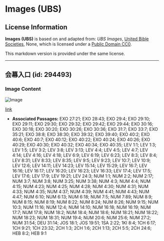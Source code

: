 # Images (UBS)

## License Information

**Images (UBS)** is based on and adapted from: _UBS Images_, [United Bible Societies](https://unitedbiblesocieties.org/), None, which is licensed under a [Public Domain CC0](https://creativecommons.org/public-domain/cc0/).

This markdown version is provided under the same license.



--------------------------------

## 会幕入口 (id: 294493)

### Image Content

![Image](https://cdn.aquifer.bible/aquifer-content/resources/Media/WEB-0428_tabernacle_entrance.jpg)

[link](https://cdn.aquifer.bible/aquifer-content/resources/Media/WEB-0428_tabernacle_entrance.jpg)

* **Associated Passages:** EXO 27:21; EXO 28:43; EXO 29:4; EXO 29:10; EXO 29:11; EXO 29:30; EXO 29:32; EXO 29:42; EXO 29:44; EXO 30:16; EXO 30:18; EXO 30:20; EXO 30:26; EXO 30:36; EXO 31:7; EXO 33:7; EXO 35:21; EXO 38:8; EXO 38:30; EXO 39:32; EXO 39:40; EXO 40:2; EXO 40:6; EXO 40:7; EXO 40:12; EXO 40:22; EXO 40:24; EXO 40:26; EXO 40:29; EXO 40:30; EXO 40:32; EXO 40:34; EXO 40:35; LEV 1:1; LEV 1:3; LEV 1:5; LEV 3:2; LEV 3:8; LEV 3:13; LEV 4:4; LEV 4:5; LEV 4:7; LEV 4:14; LEV 4:16; LEV 4:18; LEV 6:9; LEV 6:19; LEV 6:23; LEV 8:3; LEV 8:4; LEV 8:31; LEV 8:33; LEV 8:35; LEV 9:5; LEV 9:23; LEV 10:7; LEV 10:9; LEV 12:6; LEV 14:11; LEV 14:23; LEV 15:14; LEV 15:29; LEV 16:7; LEV 16:16; LEV 16:17; LEV 16:20; LEV 16:23; LEV 16:33; LEV 17:4; LEV 17:5; LEV 17:6; LEV 17:9; LEV 19:21; LEV 24:3; NUM 1:1; NUM 2:2; NUM 2:17; NUM 3:7; NUM 3:8; NUM 3:25; NUM 3:38; NUM 4:3; NUM 4:4; NUM 4:15; NUM 4:23; NUM 4:25; NUM 4:28; NUM 4:30; NUM 4:31; NUM 4:33; NUM 4:35; NUM 4:37; NUM 4:39; NUM 4:41; NUM 4:43; NUM 4:47; NUM 6:10; NUM 6:13; NUM 6:18; NUM 7:5; NUM 7:89; NUM 8:9; NUM 8:15; NUM 8:19; NUM 8:22; NUM 8:24; NUM 8:26; NUM 9:15; NUM 10:3; NUM 11:16; NUM 12:4; NUM 14:10; NUM 16:18; NUM 16:19; NUM 17:7; NUM 17:8; NUM 18:2; NUM 18:4; NUM 18:6; NUM 18:21; NUM 18:22; NUM 18:23; NUM 18:31; NUM 19:4; NUM 20:6; NUM 25:6; NUM 27:2; NUM 31:54; DEU 31:14; JOS 18:1; JOS 19:51; 1SA 2:22; 1KI 8:4; 1CH 6:17; 1CH 9:21; 1CH 23:32; 2CH 1:3; 2CH 1:6; 2CH 1:13; 2CH 5:5; 2CH 24:6; HEB 8:2; HEB 9:1

